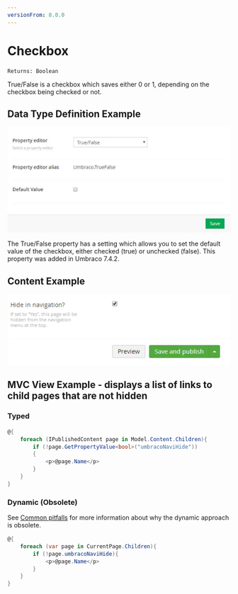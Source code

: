 ```yaml
---
versionFrom: 8.0.0
---
```


# Checkbox

`Returns: Boolean`

True/False is a checkbox which saves either 0 or 1, depending on the checkbox being checked or not.

## Data Type Definition Example

![True/False Data Type Definition](images/True-False-DataType-742.jpg)

The True/False property has a setting which allows you to set the default value of the checkbox, either checked (true) or unchecked (false). This property was added in Umbraco 7.4.2.

## Content Example

![No Edit Content Example](images/True-False-Content.png)

## MVC View Example - displays a list of links to child pages that are not hidden

### Typed

```csharp
@{
    foreach (IPublishedContent page in Model.Content.Children){
        if (!page.GetPropertyValue<bool>("umbracoNaviHide"))
        {
            <p>@page.Name</p>
        }
    }
}
```

### Dynamic (Obsolete)

See [Common pitfalls](https://our.umbraco.com/documentation/reference/Common-Pitfalls/#dynamics) for more information about why the dynamic approach is obsolete.

```csharp
@{
    foreach (var page in CurrentPage.Children){
        if (!page.umbracoNaviHide){
            <p>@page.Name</p>
        }
    }
}
```
